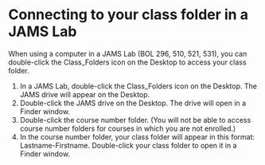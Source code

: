 # Connecting to your class folder in a JAMS Lab

When using a computer in a JAMS Lab \(BOL 296, 510, 521, 531\), you can double-click the Class\_Folders icon on the Desktop to access your class folder.

1. In a JAMS Lab, double-click the Class\_Folders icon on the Desktop. The JAMS drive will appear on the Desktop.
2. Double-click the JAMS drive on the Desktop. The drive will open in a Finder window. 
3. Double-click the course number folder. \(You will not be able to access course number folders for courses in which you are not enrolled.\)
4. In the course number folder, your class folder will appear in this format: Lastname-Firstname. Double-click your class folder to open it in a Finder window. 

